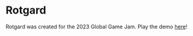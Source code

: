 # Rotgard
Rotgard was created for the 2023 Global Game Jam. 
Play the demo [here](https://rotgardtest-github-io.vercel.app/)!
